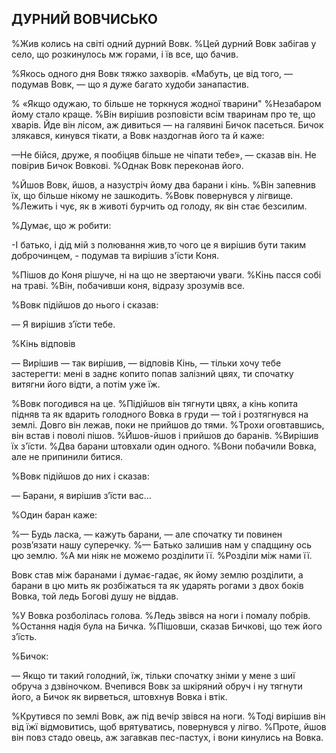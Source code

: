 ## ДУРНИЙ ВОВЧИСЬКО

%Жив колись на світі одний дурний Вовк.
%Цей дурний Вовк забігав у село, що розкинулось мж горами, і їв все, що бачив.

%Якось одного дня Вовк тяжко захворів.
«Мабуть, це від того, — подумав Вовк, — що я дуже багато худоби занапастив.

% «Якщо одужаю, то більше не торкнуся жодної тварини"
%Незабаром йому стало краще.
%Він вирішив розповісти всім тваринам про те, що хварів.
Йде він лісом, аж дивиться — на галявині Бичок пасеться.
Бичок злякався, кинувся тікати, а Вовк наздогнав його та й каже:

—Не бійся, друже, я пообіцяв більше не чіпати тебе», — сказав він.
Не повірив Бичок Вовкові.
%Однак Вовк переконав його.

%Йшов Вовк, йшов, а назустріч йому два барани і кінь.
%Він запевнив їх, що більше нікому не зашкодить.
%Вовк повернувся у лігвище.
%Лежить і чує, як в животі бурчить од голоду, як він стає безсилим.

%Думає, що ж робити:

-І батько, і дід мій з полювання жив,то чого це я вирішив бути таким доброчинцем, - подумав та вирішив з'їсти Коня.

%Пішов до Коня рішуче, ні на що не звертаючи уваги.
%Кінь пасся собі на траві.
%Він, побачивши коня, відразу зрозумів все.

%Вовк підійшов до нього і сказав:

— Я вирішив з’їсти тебе.

%Кінь відповів

— Вирішив — так вирішив, — відповів Кінь, — тільки хочу тебе застерегти: мені в заднє копито попав залізний цвях, ти спочатку витягни його відти, а потім уже їж.

%Вовк погодився на це.
%Підійшов він тягнути цвях, а кінь копита підняв та як вдарить голодного Вовка в груди — той і розтягнувся на землі.
Довго він лежав, поки не прийшов до тями.
%Трохи оговтавшись, він встав і поволі пішов.
%Йшов-йшов і прийшов до баранів.
%Вирішив їх з'їсти.
%Два барани штовхали один одного.
%Вони побачили Вовка, але не припинили битися.

%Вовк підійшов до них і сказав:

— Барани, я вирішив з’їсти вас...

%Один баран каже:

%— Будь ласка, — кажуть барани, — але спочатку ти повинен розв’язати нашу суперечку.
%— Батько залишив нам у спадщину ось цю землю.
%А ми ніяк не можемо розділити її.
%Розділи між нами її.

Вовк став між баранами і думає-гадає, як йому землю розділити, а барани в цю мить як розбіжаться та як ударять рогами з двох боків Вовка, той ледь Богові душу не віддав.

%У Вовка розболілась голова.
%Ледь звівся на ноги і помалу побрів.
%Остання надія була на Бичка.
%Пішовши, сказав Бичкові, що теж його з’їсть.

%Бичок:

— Якщо ти такий голодний, їж, тільки спочатку зніми у мене з шиї обруча з дзвіночком.
Вчепився Вовк за шкіряний обруч і ну тягнути його, а Бичок як вирветься, штовхнув Вовка і втік.

%Крутився по землі Вовк, аж під вечір звівся на ноги.
%Тоді вирішив він від їжї відмовитись, щоб врятуватись, повернувся у лігво.
%Проте, йшов він повз стадо овець, аж загавкав пес-пастух, і вони кинулись на Вовка.
